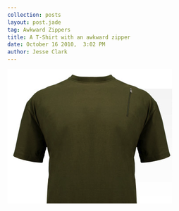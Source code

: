 ```yaml
---
collection: posts
layout: post.jade
tag: Awkward Zippers
title: A T-Shirt with an awkward zipper
date: October 16 2010,  3:02 PM
author: Jesse Clark
---
```


<img src='/awkward-zippers/16257894-t-shirt-zipper.png'>
